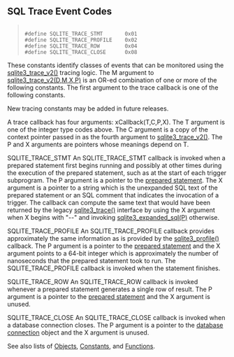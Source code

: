 ## SQL Trace Event Codes




> ```
> 
> #define SQLITE_TRACE_STMT       0x01
> #define SQLITE_TRACE_PROFILE    0x02
> #define SQLITE_TRACE_ROW        0x04
> #define SQLITE_TRACE_CLOSE      0x08
> 
> ```



These constants identify classes of events that can be monitored
using the [sqlite3\_trace\_v2()](../c3ref/trace_v2.html) tracing logic. The M argument
to [sqlite3\_trace\_v2(D,M,X,P)](../c3ref/trace_v2.html) is an OR\-ed combination of one or more of
the following constants. The first argument to the trace callback
is one of the following constants.


New tracing constants may be added in future releases.


A trace callback has four arguments: xCallback(T,C,P,X).
The T argument is one of the integer type codes above.
The C argument is a copy of the context pointer passed in as the
fourth argument to [sqlite3\_trace\_v2()](../c3ref/trace_v2.html).
The P and X arguments are pointers whose meanings depend on T.




SQLITE\_TRACE\_STMT
An SQLITE\_TRACE\_STMT callback is invoked when a prepared statement
first begins running and possibly at other times during the
execution of the prepared statement, such as at the start of each
trigger subprogram. The P argument is a pointer to the
[prepared statement](../c3ref/stmt.html). The X argument is a pointer to a string which
is the unexpanded SQL text of the prepared statement or an SQL comment
that indicates the invocation of a trigger. The callback can compute
the same text that would have been returned by the legacy [sqlite3\_trace()](../c3ref/profile.html)
interface by using the X argument when X begins with "\-\-" and invoking
[sqlite3\_expanded\_sql(P)](../c3ref/expanded_sql.html) otherwise.



SQLITE\_TRACE\_PROFILE
An SQLITE\_TRACE\_PROFILE callback provides approximately the same
information as is provided by the [sqlite3\_profile()](../c3ref/profile.html) callback.
The P argument is a pointer to the [prepared statement](../c3ref/stmt.html) and the
X argument points to a 64\-bit integer which is approximately
the number of nanoseconds that the prepared statement took to run.
The SQLITE\_TRACE\_PROFILE callback is invoked when the statement finishes.



SQLITE\_TRACE\_ROW
An SQLITE\_TRACE\_ROW callback is invoked whenever a prepared
statement generates a single row of result.
The P argument is a pointer to the [prepared statement](../c3ref/stmt.html) and the
X argument is unused.



SQLITE\_TRACE\_CLOSE
An SQLITE\_TRACE\_CLOSE callback is invoked when a database
connection closes.
The P argument is a pointer to the [database connection](../c3ref/sqlite3.html) object
and the X argument is unused.



See also lists of
 [Objects](../c3ref/objlist.html),
 [Constants](../c3ref/constlist.html), and
 [Functions](../c3ref/funclist.html).


